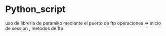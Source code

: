# Python_script
uso de libreria de paramiko  mediante el puerto de ftp
operaciones => inicio de session , metodos de ftp
